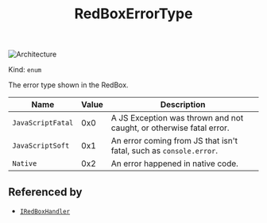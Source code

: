 ﻿---
id: RedBoxErrorType
title: RedBoxErrorType
---

![Architecture](https://img.shields.io/badge/architecture-new_&_old-green)

Kind: `enum`

The error type shown in the RedBox.

| Name |  Value | Description |
|--|--|--|
|`JavaScriptFatal` | 0x0  |  A JS Exception was thrown and not caught, or otherwise fatal error.|
|`JavaScriptSoft` | 0x1  |  An error coming from JS that isn't fatal, such as `console.error`.|
|`Native` | 0x2  |  An error happened in native code.|

## Referenced by
- [`IRedBoxHandler`](IRedBoxHandler)

